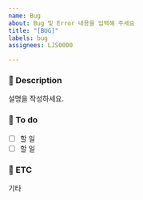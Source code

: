 ```yaml
---
name: Bug
about: Bug 및 Error 내용을 입력해 주세요
title: "[BUG]"
labels: bug
assignees: LJS0000

---
```


### 📌 Description
설명을 작성하세요.

### 📌 To do
- [ ] 할 일
- [ ] 할 일

### 📌 ETC
기타

